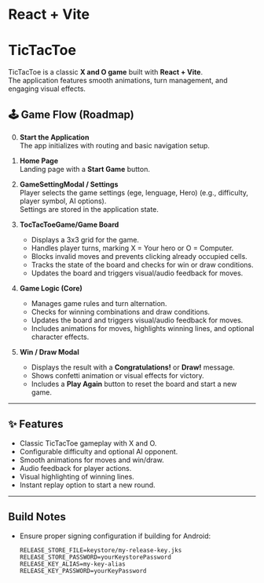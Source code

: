 # React + Vite

# TicTacToe

TicTacToe is a classic **X and O game** built with **React + Vite**.  
The application features smooth animations, turn management, and engaging visual
effects.

## 🕹️ Game Flow (Roadmap)

0. **Start the Application**  
   The app initializes with routing and basic navigation setup.

1. **Home Page**  
   Landing page with a **Start Game** button.

2. **GameSettingModal / Settings**  
   Player selects the game settings (ege, lenguage, Hero) (e.g., difficulty,
   player symbol, AI options).  
   Settings are stored in the application state.

3. **TocTacToeGame/Game Board**

   - Displays a 3x3 grid for the game.
   - Handles player turns, marking X = Your hero or O = Computer.
   - Blocks invalid moves and prevents clicking already occupied cells.
   - Tracks the state of the board and checks for win or draw conditions.
   - Updates the board and triggers visual/audio feedback for moves.

4. **Game Logic (Core)**

   - Manages game rules and turn alternation.
   - Checks for winning combinations and draw conditions.
   - Updates the board and triggers visual/audio feedback for moves.
   - Includes animations for moves, highlights winning lines, and optional
     character effects.

5. **Win / Draw Modal**

   - Displays the result with a **Congratulations!** or **Draw!** message.
   - Shows confetti animation or visual effects for victory.
   - Includes a **Play Again** button to reset the board and start a new game.

---

## ✨ Features

- Classic TicTacToe gameplay with X and O.
- Configurable difficulty and optional AI opponent.
- Smooth animations for moves and win/draw.
- Audio feedback for player actions.
- Visual highlighting of winning lines.
- Instant replay option to start a new round.

---

## Build Notes

- Ensure proper signing configuration if building for Android:
  ```properties
  RELEASE_STORE_FILE=keystore/my-release-key.jks
  RELEASE_STORE_PASSWORD=yourKeystorePassword
  RELEASE_KEY_ALIAS=my-key-alias
  RELEASE_KEY_PASSWORD=yourKeyPassword
  ```
